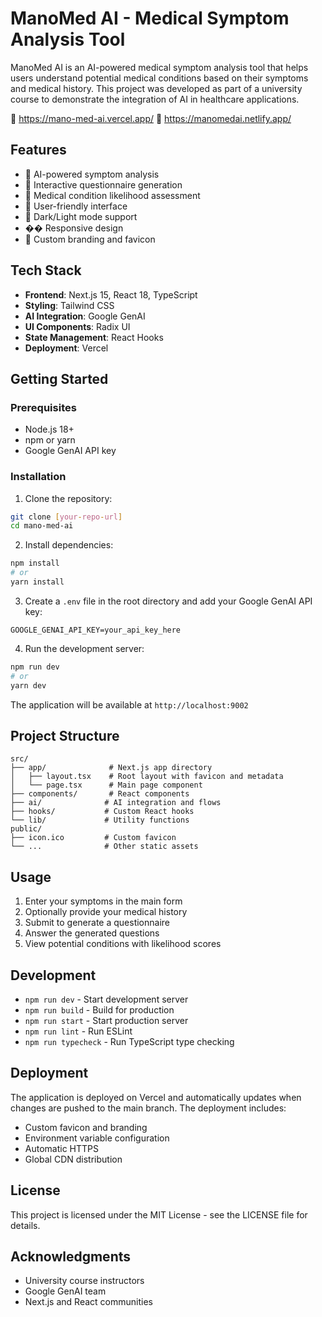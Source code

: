 # ManoMed AI - Medical Symptom Analysis Tool

ManoMed AI is an AI-powered medical symptom analysis tool that helps users understand potential medical conditions based on their symptoms and medical history. This project was developed as part of a university course to demonstrate the integration of AI in healthcare applications.

 🔗 https://mano-med-ai.vercel.app/
 🔗 https://manomedai.netlify.app/

## Features

- 🤖 AI-powered symptom analysis
- 📝 Interactive questionnaire generation
- 🏥 Medical condition likelihood assessment
- 💬 User-friendly interface
- 🌙 Dark/Light mode support
- �� Responsive design
- 🎨 Custom branding and favicon

## Tech Stack

- **Frontend**: Next.js 15, React 18, TypeScript
- **Styling**: Tailwind CSS
- **AI Integration**: Google GenAI
- **UI Components**: Radix UI
- **State Management**: React Hooks
- **Deployment**: Vercel

## Getting Started

### Prerequisites

- Node.js 18+ 
- npm or yarn
- Google GenAI API key

### Installation

1. Clone the repository:
```bash
git clone [your-repo-url]
cd mano-med-ai
```

2. Install dependencies:
```bash
npm install
# or
yarn install
```

3. Create a `.env` file in the root directory and add your Google GenAI API key:
```
GOOGLE_GENAI_API_KEY=your_api_key_here
```

4. Run the development server:
```bash
npm run dev
# or
yarn dev
```

The application will be available at `http://localhost:9002`

## Project Structure

```
src/
├── app/              # Next.js app directory
│   ├── layout.tsx    # Root layout with favicon and metadata
│   └── page.tsx      # Main page component
├── components/       # React components
├── ai/              # AI integration and flows
├── hooks/           # Custom React hooks
└── lib/             # Utility functions
public/
├── icon.ico         # Custom favicon
└── ...              # Other static assets
```

## Usage

1. Enter your symptoms in the main form
2. Optionally provide your medical history
3. Submit to generate a questionnaire
4. Answer the generated questions
5. View potential conditions with likelihood scores

## Development

- `npm run dev` - Start development server
- `npm run build` - Build for production
- `npm run start` - Start production server
- `npm run lint` - Run ESLint
- `npm run typecheck` - Run TypeScript type checking

## Deployment

The application is deployed on Vercel and automatically updates when changes are pushed to the main branch. The deployment includes:

- Custom favicon and branding
- Environment variable configuration
- Automatic HTTPS
- Global CDN distribution

## License

This project is licensed under the MIT License - see the LICENSE file for details.

## Acknowledgments

- University course instructors
- Google GenAI team
- Next.js and React communities
